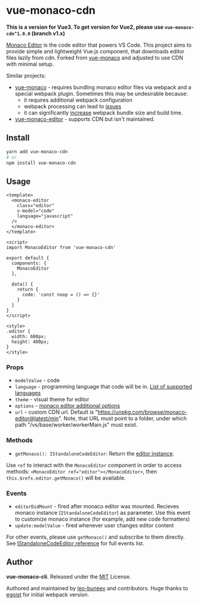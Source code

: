 # vue-monaco-cdn

**This is a version for Vue3. To get version for Vue2, please use `vue-monaco-cdn^1.0.0` (branch v1.x)**

[Monaco Editor](https://github.com/Microsoft/monaco-editor) is the code editor that powers VS Code. This project aims to provide simple and lightweight Vue.js component, that downloads editor files lazily from cdn. Forked from [vue-monaco](https://github.com/egoist/vue-monaco/) and adjusted to use CDN with minimal setup.

Similar projects:

* [vue-monaco](https://github.com/egoist/vue-monaco/) - requires bundling monaco editor files via webpack and a special webpack plugin. Sometimes this may be undesirable because:
    * it requires additional webpack configuration
    * webpack processing can lead to [issues](https://github.com/Microsoft/monaco-editor-webpack-plugin/issues/17)
    * it can significantly [increase](https://github.com/Microsoft/monaco-editor-webpack-plugin/issues/40) webpack bundle size and build time.
* [vue-monaco-editor](https://github.com/matt-oconnell/vue-monaco-editor) - supports CDN but isn't maintained.


## Install

```bash
yarn add vue-monaco-cdn
# or
npm install vue-monaco-cdn
```

## Usage

```vue
<template>
  <monaco-editor
    class="editor"
    v-model="code"
    language="javascript"
  />
  </monaco-editor>
</template>

<script>
import MonacoEditor from 'vue-monaco-cdn'

export default {
  components: {
    MonacoEditor
  },

  data() {
    return {
      code: 'const noop = () => {}'
    }
  }
}
</script>

<style>
.editor {
  width: 600px;
  height: 400px;
}
</style>
```

### Props

- `modelValue` - code
- `language` - programming language that code will be in. [List of supported languages](https://github.com/Microsoft/monaco-languages)
- `theme` - visual theme for editor
- `options` - [monaco editor additional options](https://microsoft.github.io/monaco-editor/api/interfaces/monaco.editor.IEditorConstructionOptions.html)
- `url` - custom CDN url. Default is "https://unpkg.com/browse/monaco-editor@latest/min". Note, that URL must point to a folder, under which path "/vs/base/worker/workerMain.js" must exist.

### Methods

- `getMonaco(): IStandaloneCodeEditor`: Return the [editor instance](https://microsoft.github.io/monaco-editor/api/interfaces/monaco.editor.istandalonecodeeditor.html).

Use `ref` to interact with the `MonacoEditor` component in order to access methods: `<MonacoEditor ref="editor"></MonacoEditor>`, then `this.$refs.editor.getMonaco()` will be available.

### Events

- `editorDidMount` - fired after monaco editor was mounted. Recieves monaco instance (`IStandaloneCodeEditor`) as parameter. Use this event to customize monaco instance (for example, add new code formatters)
- `update:modelValue` - fired whenever user changes editor content

For other events, please use `getMonaco()` and subscribe to them directly. See [IStandaloneCodeEditor reference](https://microsoft.github.io/monaco-editor/api/interfaces/monaco.editor.IStandaloneCodeEditor.html) for full events list.

## Author

**vue-monaco-cli**. Released under the [MIT](./LICENSE) License.

Authored and maintained by [leo-buneev](https://github.com/leo-buneev/) and contributors. Huge thanks to [egoist](https://github.com/egoist/) for initial webpack version.
